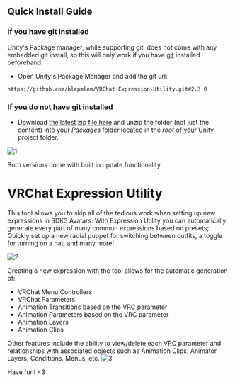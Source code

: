 ## Quick Install Guide
### If you have git installed
Unity's Package manager, while supporting git, does not come with any embedded git install, so this will only work if you have [git](https://git-scm.com/download/win) installed beforehand.
- Open Unity's Package Manager and add the git url:

```https://github.com/blepmlem/VRChat-Expression-Utility.git#2.3.0```

### If you do not have git installed
- Download [the latest zip file here](https://github.com/blepmlem/VRChat-Expression-Utility/archive/refs/tags/2.3.0.zip) and unzip the folder (not just the content) into your *Packages* folder located in the *root* of your Unity project folder.


![1](https://user-images.githubusercontent.com/76069764/156886633-f714b614-9eac-4307-9227-46ff7a43138e.png)


Both versions come with built in update functionality.

# VRChat Expression Utility
This tool allows you to skip all of the tedious work when setting up new expressions in SDK3 Avatars.
With Expression Utility you can automatically generate every part of many common expressions based on presets; Quickly set up a new radial puppet for switching between outfits, a toggle for turning on a hat, and many more! 

![2](https://user-images.githubusercontent.com/76069764/154315109-469405d8-64bd-4a7b-87de-13dfd915901b.png)

Creating a new expression with the tool allows for the automatic generation of:
- VRChat Menu Controllers
- VRChat Parameters
- Animation Transitions based on the VRC parameter
- Animation Parameters based on the VRC parameter
- Animation Layers
- Animation Clips

Other features include the ability to view/delete each VRC parameter and relationships with associated objects such as Animation Clips, Animator Layers, Conditions, Menus, etc.
![3](https://user-images.githubusercontent.com/76069764/154315141-d1f58aae-6322-46a1-9607-f5ac7ab25dce.png)

Have fun! <3
